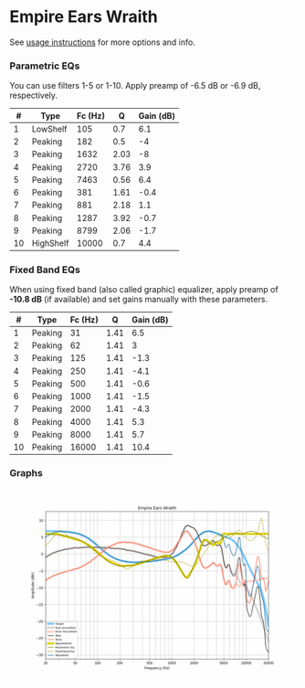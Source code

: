 # Empire Ears Wraith
See [usage instructions](https://github.com/jaakkopasanen/AutoEq#usage) for more options and info.

### Parametric EQs
You can use filters 1-5 or 1-10. Apply preamp of -6.5 dB or -6.9 dB, respectively.

|   # | Type      |   Fc (Hz) |    Q |   Gain (dB) |
|-----|-----------|-----------|------|-------------|
|   1 | LowShelf  |       105 | 0.7  |         6.1 |
|   2 | Peaking   |       182 | 0.5  |        -4   |
|   3 | Peaking   |      1632 | 2.03 |        -8   |
|   4 | Peaking   |      2720 | 3.76 |         3.9 |
|   5 | Peaking   |      7463 | 0.56 |         6.4 |
|   6 | Peaking   |       381 | 1.61 |        -0.4 |
|   7 | Peaking   |       881 | 2.18 |         1.1 |
|   8 | Peaking   |      1287 | 3.92 |        -0.7 |
|   9 | Peaking   |      8799 | 2.06 |        -1.7 |
|  10 | HighShelf |     10000 | 0.7  |         4.4 |

### Fixed Band EQs
When using fixed band (also called graphic) equalizer, apply preamp of **-10.8 dB** (if available) and set gains manually with these parameters.

|   # | Type    |   Fc (Hz) |    Q |   Gain (dB) |
|-----|---------|-----------|------|-------------|
|   1 | Peaking |        31 | 1.41 |         6.5 |
|   2 | Peaking |        62 | 1.41 |         3   |
|   3 | Peaking |       125 | 1.41 |        -1.3 |
|   4 | Peaking |       250 | 1.41 |        -4.1 |
|   5 | Peaking |       500 | 1.41 |        -0.6 |
|   6 | Peaking |      1000 | 1.41 |        -1.5 |
|   7 | Peaking |      2000 | 1.41 |        -4.3 |
|   8 | Peaking |      4000 | 1.41 |         5.3 |
|   9 | Peaking |      8000 | 1.41 |         5.7 |
|  10 | Peaking |     16000 | 1.41 |        10.4 |

### Graphs
![](./Empire%20Ears%20Wraith.png)

